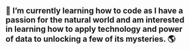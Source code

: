 ## 🌱 I’m currently learning how to code as I have a passion for the natural world and am interested in learning how to apply technology and power of data to unlocking a few of its mysteries. 🌎
